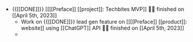 - {{[[DONE]]}}  [[[[Preface]] [[project]]: Techbites MVP]] 👏🏼 finished on [[April 5th, 2023]]
    - Work on {{[[DONE]]}} lead gen feature on [[[[Preface]] [[product]]: website]] using [[ChatGPT]] API 👏🏼 finished on [[April 5th, 2023]]
    - 
